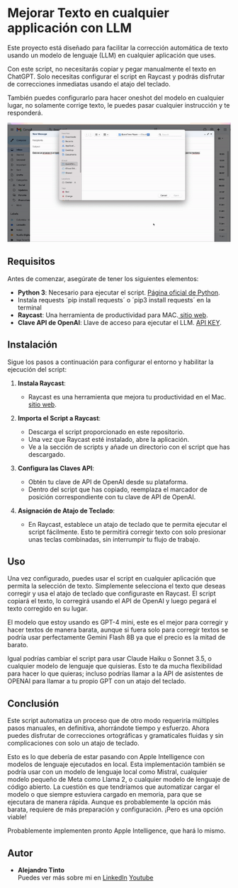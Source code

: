# Mejorar Texto en cualquier applicación con LLM

Este proyecto está diseñado para facilitar la corrección automática de texto usando un modelo de lenguaje (LLM) en cualquier aplicación que uses. 


Con este script, no necesitarás copiar y pegar manualmente el texto en ChatGPT. Solo necesitas configurar el script en Raycast y podrás disfrutar de correcciones inmediatas usando el atajo del teclado.

También puedes configurarlo para hacer oneshot del modelo en cualquier lugar, no solamente corrige texto, le puedes pasar cualquier instrucción y te responderá.

![Ejemplo Email](Images/Ejemplo_Email.gif)


## Requisitos

Antes de comenzar, asegúrate de tener los siguientes elementos:

- **Python 3**: Necesario para ejecutar el script. [Página oficial de Python](https://www.python.org/downloads/).
- Instala requests ´pip install requests´ o ´pip3 install requests´ en la terminal
- **Raycast**: Una herramienta de productividad para MAC.[ sitio web](https://www.raycast.com/).
- **Clave API de OpenAI**: Llave de acceso para ejecutar el LLM. [API KEY](https://platform.openai.com/account/api-keys).
  

## Instalación

Sigue los pasos a continuación para configurar el entorno y habilitar la ejecución del script:

1. **Instala Raycast**: 
   - Raycast es una herramienta que mejora tu productividad en el Mac. [sitio web](https://www.raycast.com/).

2. **Importa el Script a Raycast**:
   - Descarga el script proporcionado en este repositorio.
   - Una vez que Raycast esté instalado, abre la aplicación.
   - Ve a la sección de scripts y añade un directorio con el script que has descargado.
   
3. **Configura las Claves API**:
   - Obtén tu clave de API de OpenAI desde su plataforma.
   - Dentro del script que has copiado, reemplaza el marcador de posición correspondiente con tu clave de API de OpenAI.

4. **Asignación de Atajo de Teclado**:
   - En Raycast, establece un atajo de teclado que te permita ejecutar el script fácilmente. Esto te permitirá corregir texto con solo presionar unas teclas combinadas, sin interrumpir tu flujo de trabajo.

## Uso

Una vez configurado, puedes usar el script en cualquier aplicación que permita la selección de texto. Simplemente selecciona el texto que deseas corregir y usa el atajo de teclado que configuraste en Raycast. El script copiará el texto, lo corregirá usando el API de OpenAI y luego pegará el texto corregido en su lugar.

El modelo que estoy usando es GPT-4 mini, este es el mejor para corregir y hacer textos de manera barata, aunque si fuera solo para corregir textos se podría usar perfectamente Gemini Flash 8B ya que el precio es la mitad de barato.

Igual podrías cambiar el script para usar Claude Haiku o Sonnet 3.5, o cualquier modelo de lenguaje que quisieras. Esto te da mucha flexibilidad para hacer lo que quieras; incluso podrías llamar a la API de asistentes de OPENAI para llamar a tu propio GPT con un atajo del teclado.

## Conclusión

Este script automatiza un proceso que de otro modo requeriría múltiples pasos manuales, en definitiva, ahorrándote tiempo y esfuerzo. Ahora puedes disfrutar de correcciones ortográficas y gramaticales fluidas y sin complicaciones con solo un atajo de teclado.

Esto es lo que debería de estar pasando con Apple Intelligence con modelos de lenguaje ejecutados en local. Esta implementación también se podría usar con un modelo de lenguaje local como Mistral, cualquier modelo pequeño de Meta como Llama 2, o cualquier modelo de lenguaje de código abierto. La cuestión es que tendríamos que automatizar cargar el modelo o que siempre estuviera cargado en memoria, para que se ejecutara de manera rápida. Aunque es probablemente la opción más barata, requiere de más preparación y configuración. ¡Pero es una opción viable!

Probablemente implementen pronto Apple Intelligence, que hará lo mismo.

## Autor

- **Alejandro Tinto**  
  Puedes ver más sobre mi en [LinkedIn](https://www.linkedin.com/in/alejandro-tinto/) [Youtube](https://www.youtube.com/@alet1nto)

